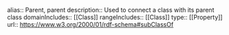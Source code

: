 alias:: Parent, parent
description:: Used to connect a class with its parent class
domainIncludes:: [[Class]]
rangeIncludes:: [[Class]]
type:: [[Property]]
url:: https://www.w3.org/2000/01/rdf-schema#subClassOf
